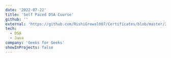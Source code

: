 ```yaml
---
date: '2022-07-22'
title: 'Self Paced DSA Course'
github: ''
external: 'https://github.com/RishiGrewal007/Certificates/blob/master/2022_07_22_GFG_Self_Paced_DSA.pdf'
tech:
  - DSA
  - Java
company: 'Geeks for Geeks'
showInProjects: false
---
```




